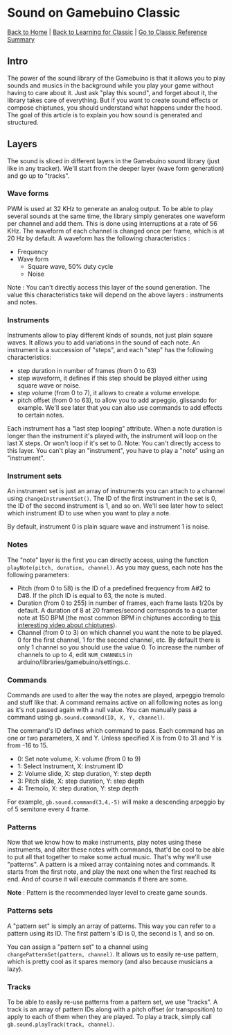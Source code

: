 
# Sound on Gamebuino Classic

[Back to Home](./../../../README.MD) | [Back to Learning for Classic](./README.MD) | [Go to Classic Reference Summary](./../reference/README.MD)

## Intro

The power of the sound library of the Gamebuino is that it allows you to play sounds and musics in the background while you play your game without having to care about it. Just ask "play this sound", and forget about it, the library takes care of everything. But if you want to create sound effects or compose chiptunes, you should understand what happens under the hood. The goal of this article is to explain you how sound is generated and structured.

## Layers

The sound is sliced in different layers in the Gamebuino sound library (just like in any tracker). We'll start from the deeper layer (wave form generation) and go up to "tracks".

### Wave forms

PWM is used at 32 KHz to generate an analog output. To be able to play several sounds at the same time, the library simply generates one waveform per channel and add them. This is done using interruptions at a rate of 56 KHz. The waveform of each channel is changed once per frame, which is at 20 Hz by default. A waveform has the following characteristics :

- Frequency
- Wave form
    - Square wave, 50% duty cycle
    - Noise

Note : You can't directly access this layer of the sound generation. The value this characteristics take will depend on the above layers : instruments and notes.

### Instruments

Instruments allow to play different kinds of sounds, not just plain square waves. It allows you to add variations in the sound of each note. An instrument is a succession of "steps", and each "step" has the following characteristics:

- step duration in number of frames (from 0 to 63)
- step waveform, it defines if this step should be played either using square wave or noise.
- step volume (from 0 to 7), it allows to create a volume envelope.
- pitch offset (from 0 to 63), to allow you to add arpeggio, glissando for example. We'll see later that you can also use commands to add effects to certain notes.

Each instrument has a "last step looping" attribute. When a note duration is longer than the instrument it's played with, the instrument will loop on the last X steps. Or won't loop if it's set to 0. Note: You can't directly access to this layer. You can't play an "instrument", you have to play a "note" using an "instrument".

### Instrument sets

An instrument set is just an array of instruments you can attach to a channel using `changeInstrumentSet()`. The ID of the first instrument in the set is 0, the ID of the second instrument is 1, and so on. We'll see later how to select which instrument ID to use when you want to play a note.

By default, instrument 0 is plain square wave and instrument 1 is noise.

### Notes

The "note" layer is the first you can directly access, using the function `playNote(pitch, duration, channel)`. As you may guess, each note has the following parameters:

- Pitch (from 0 to 58) is the ID of a predefined frequency from A#2 to D#8. If the pitch ID is equal to 63, the note is muted.
- Duration (from 0 to 255) in number of frames, each frame lasts 1/20s by default. A duration of 8 at 20 frames/second corresponds to a quarter note at 150 BPM (the most common BPM in chiptunes according to [this interesting video about chiptunes](http://www.giantbomb.com/profile/x19/blog/chip-music-and-my-attempt-to-write-in-that-style/82269/)).
- Channel (from 0 to 3) on which channel you want the note to be played. 0 for the first channel, 1 for the second channel, etc. By default there is only 1 channel so you should use the value 0. To increase the number of channels to up to 4, edit `NUM_CHANNELS` in arduino/libraries/gamebuino/settings.c.

### Commands

Commands are used to alter the way the notes are played, arpeggio tremolo and stuff like that. A command remains active on all following notes as long as it's not passed again with a null value. You can manually pass a command using `gb.sound.command(ID, X, Y, channel)`.

The command's ID defines which command to pass. Each command has an one or two parameters, X and Y. Unless specified X is from 0 to 31 and Y is from -16 to 15.

- 0: Set note volume, X: volume (from 0 to 9)
- 1: Select Instrument, X: instrument ID
- 2: Volume slide, X: step duration, Y: step depth
- 3: Pitch slide, X: step duration, Y: step depth
- 4: Tremolo, X: step duration, Y: step depth

For example, `gb.sound.command(3,4,-5)` will make a descending arpeggio by of 5 semitone every 4 frame.

### Patterns

Now that we know how to make instruments, play notes using these instruments, and alter these notes with commands, that'd be cool to be able to put all that together to make some actual music. That's why we'll use "patterns". A pattern is a mixed array containing notes and commands. It starts from the first note, and play the next one when the first reached its end. And of course it will execute commands if there are some.

**Note** : Pattern is the recommended layer level to create game sounds.

### Patterns sets

A "pattern set" is simply an array of patterns. This way you can refer to a pattern using its ID. The first pattern's ID is 0, the second is 1, and so on.

You can assign a "pattern set" to a channel using `changePatternSet(pattern, channel)`. It allows us to easily re-use pattern, which is pretty cool as it spares memory (and also because musicians a lazy).

### Tracks

To be able to easily re-use patterns from a pattern set, we use "tracks". A track is an array of pattern IDs along with a pitch offset (or transposition) to apply to each of them when they are played. To play a track, simply call `gb.sound.playTrack(track, channel)`.

